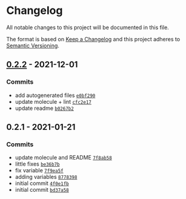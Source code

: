 # Changelog

All notable changes to this project will be documented in this file.

The format is based on [Keep a Changelog](https://keepachangelog.com/en/1.0.0/)
and this project adheres to [Semantic Versioning](https://semver.org/spec/v2.0.0.html).

## [0.2.2](https://github.com/lotusnoir/ansible-apps_graylog_exporter/compare/0.2.1...0.2.2) - 2021-12-01

### Commits

- add autogenerated files [`e0bf290`](https://github.com/lotusnoir/ansible-apps_graylog_exporter/commit/e0bf290434f151f11ad4507ea69b8fa16b894b37)
- update molecule + lint [`cfc2e17`](https://github.com/lotusnoir/ansible-apps_graylog_exporter/commit/cfc2e179d77cf12f2d68ca6e25a4b3a7947c93c0)
- update readme [`b0267b2`](https://github.com/lotusnoir/ansible-apps_graylog_exporter/commit/b0267b229e2034ae274ea08851596ca967ee69a5)

## 0.2.1 - 2021-01-21

### Commits

- update molecule and README [`7f8ab58`](https://github.com/lotusnoir/ansible-apps_graylog_exporter/commit/7f8ab58c59c63110734d57962bed47f8d0d16642)
- little fixes [`be36b7b`](https://github.com/lotusnoir/ansible-apps_graylog_exporter/commit/be36b7bb33671ab4e35049aea0e6e85ef2f3aa93)
- fix variable [`7f9ea5f`](https://github.com/lotusnoir/ansible-apps_graylog_exporter/commit/7f9ea5fcf3bcc93f84bbebe34e2aab0eae9ea249)
- adding variables [`8778398`](https://github.com/lotusnoir/ansible-apps_graylog_exporter/commit/87783980270d715fc5709248eb638291bd3f1def)
- initial commit [`4f0e1fb`](https://github.com/lotusnoir/ansible-apps_graylog_exporter/commit/4f0e1fbd47a682a86f59d8470aa7c5121a01b271)
- initial commit [`bd37a58`](https://github.com/lotusnoir/ansible-apps_graylog_exporter/commit/bd37a586685ed93a5afa518c633871f1d36b3060)
